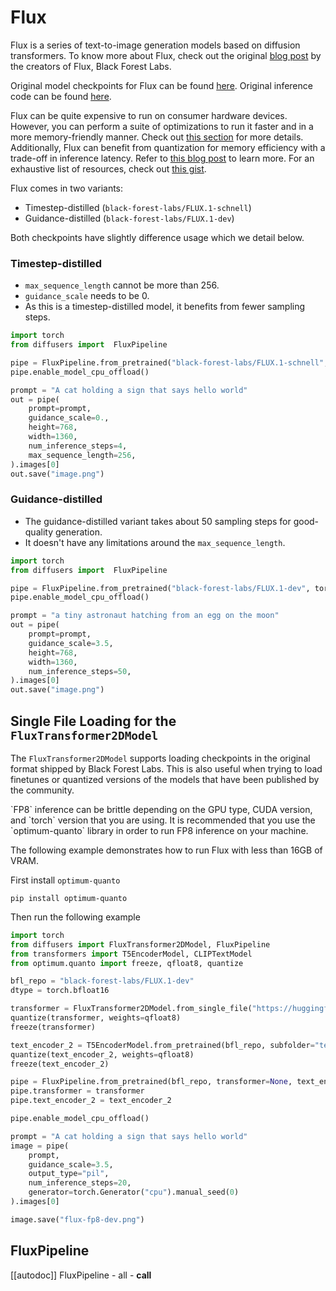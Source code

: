 <!--Copyright 2024 The HuggingFace Team. All rights reserved.

Licensed under the Apache License, Version 2.0 (the "License"); you may not use this file except in compliance with
the License. You may obtain a copy of the License at

http://www.apache.org/licenses/LICENSE-2.0

Unless required by applicable law or agreed to in writing, software distributed under the License is distributed on
an "AS IS" BASIS, WITHOUT WARRANTIES OR CONDITIONS OF ANY KIND, either express or implied. See the License for the
specific language governing permissions and limitations under the License.
-->

# Flux

Flux is a series of text-to-image generation models based on diffusion transformers. To know more about Flux, check out the original [blog post](https://blackforestlabs.ai/announcing-black-forest-labs/) by the creators of Flux, Black Forest Labs.

Original model checkpoints for Flux can be found [here](https://huggingface.co/black-forest-labs). Original inference code can be found [here](https://github.com/black-forest-labs/flux).

<Tip>

Flux can be quite expensive to run on consumer hardware devices. However, you can perform a suite of optimizations to run it faster and in a more memory-friendly manner. Check out [this section](https://huggingface.co/blog/sd3#memory-optimizations-for-sd3) for more details. Additionally, Flux can benefit from quantization for memory efficiency with a trade-off in inference latency. Refer to [this blog post](https://huggingface.co/blog/quanto-diffusers) to learn more.  For an exhaustive list of resources, check out [this gist](https://gist.github.com/sayakpaul/b664605caf0aa3bf8585ab109dd5ac9c).

</Tip>

Flux comes in two variants:

* Timestep-distilled (`black-forest-labs/FLUX.1-schnell`)
* Guidance-distilled (`black-forest-labs/FLUX.1-dev`)

Both checkpoints have slightly difference usage which we detail below.

### Timestep-distilled

* `max_sequence_length` cannot be more than 256.
* `guidance_scale` needs to be 0.
* As this is a timestep-distilled model, it benefits from fewer sampling steps.

```python
import torch
from diffusers import  FluxPipeline

pipe = FluxPipeline.from_pretrained("black-forest-labs/FLUX.1-schnell", torch_dtype=torch.bfloat16)
pipe.enable_model_cpu_offload()

prompt = "A cat holding a sign that says hello world"
out = pipe(
    prompt=prompt,
    guidance_scale=0.,
    height=768,
    width=1360,
    num_inference_steps=4,
    max_sequence_length=256,
).images[0]
out.save("image.png")
```

### Guidance-distilled

* The guidance-distilled variant takes about 50 sampling steps for good-quality generation.
* It doesn't have any limitations around the `max_sequence_length`.

```python
import torch
from diffusers import  FluxPipeline

pipe = FluxPipeline.from_pretrained("black-forest-labs/FLUX.1-dev", torch_dtype=torch.bfloat16)
pipe.enable_model_cpu_offload()

prompt = "a tiny astronaut hatching from an egg on the moon"
out = pipe(
    prompt=prompt,
    guidance_scale=3.5,
    height=768,
    width=1360,
    num_inference_steps=50,
).images[0]
out.save("image.png")
```

## Single File Loading for the `FluxTransformer2DModel`

The `FluxTransformer2DModel` supports loading checkpoints in the original format shipped by Black Forest Labs. This is also useful when trying to load finetunes or quantized versions of the models that have been published by the community.

<Tip>
`FP8` inference can be brittle depending on the GPU type, CUDA version, and `torch` version that you are using. It is recommended that you use the `optimum-quanto` library in order to run FP8 inference on your machine.
</Tip>

The following example demonstrates how to run Flux with less than 16GB of VRAM.

First install `optimum-quanto`

```shell
pip install optimum-quanto
```

Then run the following example

```python
import torch
from diffusers import FluxTransformer2DModel, FluxPipeline
from transformers import T5EncoderModel, CLIPTextModel
from optimum.quanto import freeze, qfloat8, quantize

bfl_repo = "black-forest-labs/FLUX.1-dev"
dtype = torch.bfloat16

transformer = FluxTransformer2DModel.from_single_file("https://huggingface.co/Kijai/flux-fp8/blob/main/flux1-dev-fp8.safetensors", torch_dtype=dtype)
quantize(transformer, weights=qfloat8)
freeze(transformer)

text_encoder_2 = T5EncoderModel.from_pretrained(bfl_repo, subfolder="text_encoder_2", torch_dtype=dtype)
quantize(text_encoder_2, weights=qfloat8)
freeze(text_encoder_2)

pipe = FluxPipeline.from_pretrained(bfl_repo, transformer=None, text_encoder_2=None, torch_dtype=dtype)
pipe.transformer = transformer
pipe.text_encoder_2 = text_encoder_2

pipe.enable_model_cpu_offload()

prompt = "A cat holding a sign that says hello world"
image = pipe(
    prompt,
    guidance_scale=3.5,
    output_type="pil",
    num_inference_steps=20,
    generator=torch.Generator("cpu").manual_seed(0)
).images[0]

image.save("flux-fp8-dev.png")
```

## FluxPipeline

[[autodoc]] FluxPipeline
	- all
	- __call__